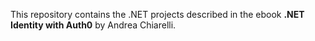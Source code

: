This repository contains the .NET projects described in the ebook **.NET Identity with Auth0** by Andrea Chiarelli.